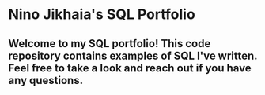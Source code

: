 # Nino Jikhaia's SQL Portfolio

## Welcome to my SQL portfolio! This code repository contains examples of SQL I've written. Feel free to take a look and reach out if you have any questions.
